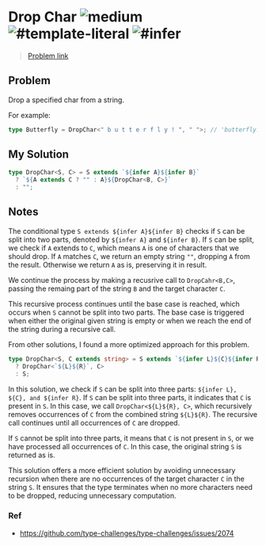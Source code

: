 <h1>Drop Char <img src="https://img.shields.io/badge/-medium-d9901a" alt="medium"/> <img src="https://img.shields.io/badge/-%23template--literal-999" alt="#template-literal"/> <img src="https://img.shields.io/badge/-%23infer-999" alt="#infer"/></h1>

> [Problem link](https://github.com/type-challenges/type-challenges/blob/main/questions/02070-medium-drop-char)

<h2> Problem </h2>

Drop a specified char from a string.

For example:

```ts
type Butterfly = DropChar<" b u t t e r f l y ! ", " ">; // 'butterfly!'
```

<h2> My Solution </h2>

```ts
type DropChar<S, C> = S extends `${infer A}${infer B}`
  ? `${A extends C ? "" : A}${DropChar<B, C>}`
  : "";
```

<h2> Notes </h2>

The conditional type `S extends ${infer A}${infer B}` checks if `S` can be split into two parts, denoted by `${infer A}` and `${infer B}`.
If `S` can be split, we check if `A` extends to `C`, which means `A` is one of characters that we should drop.
If `A` matches `C`, we return an empty string `""`, dropping `A` from the result. Otherwise we return `A` as is, preserving it in result.

We continue the process by making a recusrive call to `DropCahr<B,C>`, passing the remaing part of the string `B` and the target character `C`.

This recursive process continues until the base case is reached, which occurs when `S` cannot be split into two parts.
The base case is triggered when either the original given string is empty or when we reach the end of the string during a recursive call.

From other solutions, I found a more optimized approach for this problem.

```ts
type DropChar<S, C extends string> = S extends `${infer L}${C}${infer R}`
  ? DropChar<`${L}${R}`, C>
  : S;
```

In this solution, we check if `S` can be split into three parts: `${infer L}, ${C}, and ${infer R}`.
If `S` can be split into three parts, it indicates that `C` is present in `S`. In this case, we call `DropChar<${L}${R}, C>`, which recursively removes occurrences of `C` from the combined string `${L}${R}`.
The recursive call continues until all occurrences of `C` are dropped.

If `S` cannot be split into three parts, it means that `C` is not present in `S`, or we have processed all occurrences of `C`. In this case, the original string `S` is returned as is.

This solution offers a more efficient solution by avoiding unnecessary recursion when there are no occurrences of the target character `C` in the string `S`. It ensures that the type terminates when no more characters need to be dropped, reducing unnecessary computation.

<h3> Ref </h3>

- https://github.com/type-challenges/type-challenges/issues/2074
